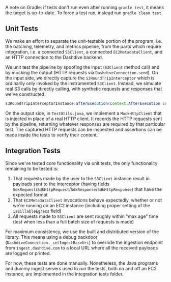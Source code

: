 A note on Gradle: if tests don't run even after running `gradle test`, it means the target is up-to-date. To force a test run, instead run `gradle clean test`.

## Unit Tests

We make an effort to separate the unit-testable portion of the program, i.e. the batching, telemetry, and metrics pipeline, from the parts which require integration, i.e. a connected `S3Client`, a connected `EC2MetadataClient`, and an HTTP connection to the Dashdive backend.

We unit test the pipeline by spoofing the input (`S3Client` method call) and by mocking the output (HTTP requests via `DashdiveConnection.send`). On the input side, we directly capture the `S3RoundTripInterceptor` which is ordinarily only invoked by the instrumented `S3Client`. Instead, we simulate real S3 calls by directly calling, with synthetic requests and responses that we've constructed:

```java
s3RoundTripInterceptorInstance.afterExecution(Context.AfterExecution context, ExecutionAttributes executionAttributes)
```

On the output side, in `TestUtils.java`, we implement a `MockHttpClient` that is injected in place of a real HTTP client. It records the HTTP requests sent by the pipeline, returning whatever responses are required by that particular test. The captured HTTP requests can be inspected and assertions can be made inside the tests to verify their content.

## Integration Tests

Since we've tested core functionality via unit tests, the only functionality remaining to be tested is:

1. That requests made by the user to the `S3Client` instance result in payloads sent to the interceptor (having fields `SdkRequest`/`SdkHttpRequest`/`SdkResponse`/`SdkHttpResponse`) that have the expected format
1. That `EC2MetadataClient` invocations behave expectedly, whether or not we're running on an EC2 instance (including proper setting of the `isBillableEgress` field)
1. All requests made to `S3Client` are sent roughly within "max age" time (test when less than a full batch size of requests is made)

For maximum consistency, we use the built and distributed version of the library. This means using a debug backdoor (`DashdiveConnection._setIngestBaseUri`) to override the ingestion endpoint from `ingest.dashdive.com` to a local URL where all the received payloads are logged or printed.

For now, these tests are done manually. Nonetheless, the Java programs and dummy ingest servers used to run the tests, both on and off an EC2 instance, are implemented in the integration tests folder.
